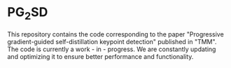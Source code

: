 # PG<sub>2</sub>SD 

This repository contains the code corresponding to the paper "Progressive gradient-guided self-distillation keypoint detection" published in "TMM". The code is currently a work - in - progress. We are constantly updating and optimizing it to ensure better performance and functionality.
